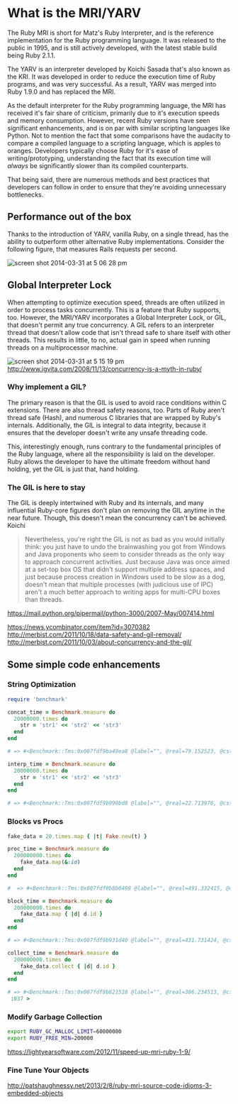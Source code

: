 # What is the MRI/YARV

The Ruby MRI is short for Matz's Ruby Interpreter, and is the reference implementation for the Ruby programming language. It was released to the public in 1995, and is still actively developed, with the latest stable build being Ruby 2.1.1.

The YARV is an interpreter developed by Koichi Sasada that's also known as the KRI. It was developed in order to reduce the execution time of Ruby programs, and was very successful. As a result, YARV was merged into Ruby 1.9.0 and has replaced the MRI.

As the default interpreter for the Ruby programming language, the MRI has received it's fair share of criticism, primarily due to it's execution speeds and memory consumption.  However, recent Ruby versions have seen significant enhancements, and is on par with similar scripting languages like Python.  Not to mention the fact that some comparisons have the audacity to compare a compiled language to a scripting language, which is apples to oranges.  Developers typically choose Ruby for it's ease of writing/prototyping, understanding the fact that its execution time will _always_ be significantly slower than its compiled counterparts.

That being said, there are numerous methods and best practices that developers can follow in order to ensure that they're avoiding unnecessary bottlenecks.

## Performance out of the box

Thanks to the introduction of YARV, vanilla Ruby, on a single thread, has the ability to outperform other alternative Ruby implementations. Consider the following figure, that measures Rails requests per second.

![screen shot 2014-03-31 at 5 06 28 pm](https://cloud.githubusercontent.com/assets/1424573/2574040/8c8da974-b929-11e3-84c8-04d792bcbbd9.png)

## Global Interpreter Lock

When attempting to optimize execution speed, threads are often utilized in order to process tasks concurrently. This is a feature that Ruby supports, too. However, the MRI/YARV incorporates a Global Interpreter Lock, or GIL, that doesn't permit any true concurrency. A GIL refers to an interpreter thread that doesn't allow code that isn't thread safe to share itself with other threads. This results in little, to no, actual gain in speed when running threads on a multiprocessor machine.

![screen shot 2014-03-31 at 5 15 19 pm](https://cloud.githubusercontent.com/assets/1424573/2574079/5e0967fe-b92a-11e3-9806-65ea3d4d04cf.png)
http://www.igvita.com/2008/11/13/concurrency-is-a-myth-in-ruby/

### Why implement a GIL?

The primary reason is that the GIL is used to avoid race conditions within C extensions. There are also thread safety reasons, too. Parts of Ruby aren't thread safe (Hash), and numerous C libraries that are wrapped by Ruby's internals. Additionally, the GIL is integral to data integrity, because it ensures that the developer doesn't write any unsafe threading code.

This, interestingly enough, runs contrary to the fundamental principles of the Ruby language, where all the responsibility is laid on the developer. Ruby allows the developer to have the ultimate freedom without hand holding, yet the GIL is just that, hand holding.

### The GIL is here to stay

The GIL is deeply intertwined with Ruby and its internals, and many influential Ruby-core figures don't plan on removing the GIL anytime in the near future. Though, this doesn't mean the concurrency can't be achieved. Koichi

> Nevertheless, you're right the GIL is not as bad as you would initially think: you just have to undo the brainwashing you got from Windows and Java proponents who seem to consider threads as the only way to approach concurrent activities. Just because Java was once aimed at a set-top box OS that didn't support multiple address spaces, and just because process creation in Windows used to be slow as a dog, doesn't mean that multiple processes (with judicious use of IPC) aren't a much better approach to writing apps for multi-CPU boxes than threads.

https://mail.python.org/pipermail/python-3000/2007-May/007414.html

https://news.ycombinator.com/item?id=3070382
http://merbist.com/2011/10/18/data-safety-and-gil-removal/
http://merbist.com/2011/10/03/about-concurrency-and-the-gil/

## Some simple code enhancements

### String Optimization

```ruby
require 'benchmark'

concat_time = Benchmark.measure do
  20000000.times do
    str = 'str1' << 'str2' << 'str3'
  end
end

# => #<Benchmark::Tms:0x007fdf9ba49ea8 @label="", @real=79.152523, @cstime=0.0, @cutime=0.0, @stime=0.04000000000000001, @utime=79.11, @total=79.15> 

interp_time = Benchmark.measure do
  20000000.times do
    str = 'str1' << 'str2' << 'str3'
  end
end

# => #<Benchmark::Tms:0x007fdf9b990bd8 @label="", @real=22.713976, @cstime=0.0, @cutime=0.0, @stime=0.009999999999999995, @utime=22.689999999999998, @total=22.7>
```

### Blocks vs Procs

```ruby
fake_data = 20.times.map { |t| Fake.new(t) }

proc_time = Benchmark.measure do
  200000000.times do
    fake_data.map(&:id)
  end
end

#  => #<Benchmark::Tms:0x007fdf9b8b0498 @label="", @real=491.332415, @cstime=0.0, @cutime=0.0, @stime=4.8, @utime=426.06999999999994, @total=430.86999999999995>

block_time = Benchmark.measure do
  200000000.times do
    fake_data.map { |d| d.id }
  end
end

# => #<Benchmark::Tms:0x007fdf9b931d40 @label="", @real=431.731424, @cstime=0.0, @cutime=0.0, @stime=2.66, @utime=416.21000000000004, @total=418.87000000000006>

collect_time = Benchmark.measure do
  200000000.times do
    fake_data.collect { |d| d.id }
  end
end

# => #<Benchmark::Tms:0x007fdf9b821518 @label="", @real=386.234513, @cstime=0.0, @cutime=0.0, @stime=1.1800000000000006, @utime=384.28, @total=385.46> 
 :037 >
```

### Modify Garbage Collection

```bash
export RUBY_GC_MALLOC_LIMIT=60000000
export RUBY_FREE_MIN=200000
```

https://lightyearsoftware.com/2012/11/speed-up-mri-ruby-1-9/

### Fine Tune Your Objects

http://patshaughnessy.net/2013/2/8/ruby-mri-source-code-idioms-3-embedded-objects
